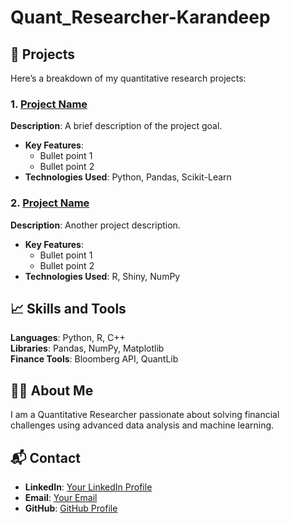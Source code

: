 # Quant_Researcher-Karandeep

## 📂 Projects
Here’s a breakdown of my quantitative research projects:

### 1. [Project Name](link-to-project-folder)
**Description**: A brief description of the project goal.
- **Key Features**:
  - Bullet point 1
  - Bullet point 2
- **Technologies Used**: Python, Pandas, Scikit-Learn

### 2. [Project Name](link-to-project-folder)
**Description**: Another project description.
- **Key Features**:
  - Bullet point 1
  - Bullet point 2
- **Technologies Used**: R, Shiny, NumPy

## 📈 Skills and Tools
**Languages**: Python, R, C++  
**Libraries**: Pandas, NumPy, Matplotlib  
**Finance Tools**: Bloomberg API, QuantLib  

## 👨‍💻 About Me
I am a Quantitative Researcher passionate about solving financial challenges using advanced data analysis and machine learning.

## 📬 Contact
- **LinkedIn**: [Your LinkedIn Profile](https://linkedin.com/in/username)
- **Email**: [Your Email](mailto:email@example.com)
- **GitHub**: [GitHub Profile](https://github.com/username)
